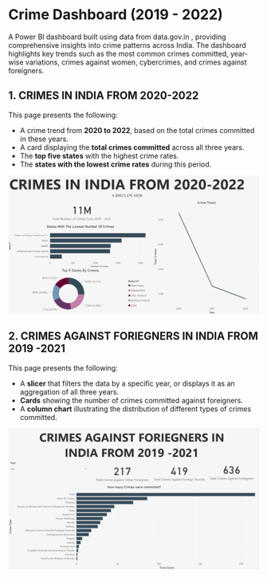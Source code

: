 # Crime Dashboard (2019 - 2022)

A Power BI dashboard built using data from data.gov.in
, providing comprehensive insights into crime patterns across India. The dashboard highlights key trends such as the most common crimes committed, year-wise variations, crimes against women, cybercrimes, and crimes against foreigners.

## 1. CRIMES IN INDIA FROM 2020-2022
This page presents the following:

* A crime trend from **2020 to 2022**, based on the total crimes committed in these years.
* A card displaying the **total crimes committed** across all three years.
* The **top five states** with the highest crime rates.
* The **states with the lowest crime rates** during this period.


![alt text](./Images/Crimes%20Overview%20Page.png)

## 2. CRIMES AGAINST FORIEGNERS IN INDIA FROM 2019 -2021

This page presents the following:

* A **slicer** that filters the data by a specific year, or displays it as an aggregation of all three years.
* **Cards** showing the number of crimes committed against foreigners.
* A **column chart** illustrating the distribution of different types of crimes committed.


![alt text](./Images/Crimes%20Foriegner.png)